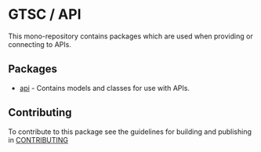 # GTSC / API

This mono-repository contains packages which are used when providing or connecting to APIs.

## Packages

- [api](packages/api-models/README.md) - Contains models and classes for use with APIs.

## Contributing

To contribute to this package see the guidelines for building and publishing in [CONTRIBUTING](./CONTRIBUTING.md)
